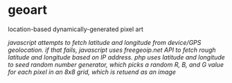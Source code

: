 # geoart

location-based dynamically-generated pixel art

*javascript attempts to fetch latitude and longitude from device/GPS geolocation. if that fails, javascript uses freegeoip.net API to fetch rough latitude and longitude based on IP address. php uses latitude and longitude to seed random number generator, which picks a random R, B, and G value for each pixel in an 8x8 grid, which is retuend as an image*

